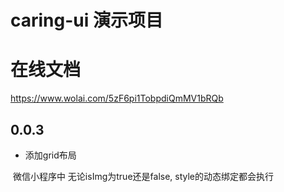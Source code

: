 <!--
 * @Author: Wanko
 * @Date: 2022-03-25 21:24:28
 * @LastEditors: Wanko
 * @LastEditTime: 2024-03-02 16:12:36
 * @Description: 
-->
# caring-ui 演示项目
# 在线文档
https://www.wolai.com/5zF6pi1TobpdiQmMV1bRQb

## 0.0.3
- 添加grid布局

<image class="c-icon__img" v-if="isImg" :src="name" :mode="imgMode" :style="[imgStyle]"></image>
微信小程序中 无论isImg为true还是false, style的动态绑定都会执行